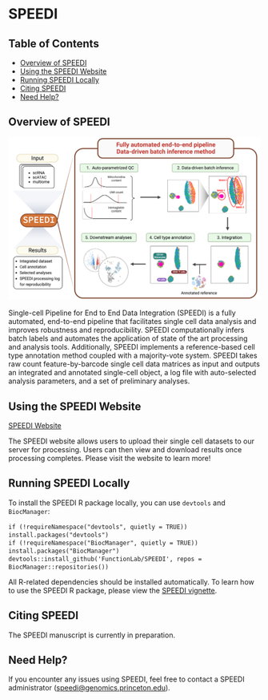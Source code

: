 # SPEEDI

## Table of Contents

- [Overview of SPEEDI](#overview-of-speedi)
- [Using the SPEEDI Website](#using-the-speedi-website)
- [Running SPEEDI Locally](#running-speedi-locally)
- [Citing SPEEDI](#citing-speedi)
- [Need Help?](#need-help)

## Overview of SPEEDI

![Overview of SPEEDI](https://github.com/FunctionLab/SPEEDI/blob/main/SPEEDI_overview.png?raw=true)

Single-cell Pipeline for End to End Data Integration (SPEEDI) is a fully automated, end-to-end pipeline that facilitates single cell data analysis and improves robustness and reproducibility. SPEEDI computationally infers batch labels and automates the application of state of the art processing and analysis tools. Additionally, SPEEDI implements a reference-based cell type annotation method coupled with a majority-vote system. SPEEDI takes raw count feature-by-barcode single cell data matrices as input and outputs an integrated and annotated single-cell object, a log file with auto-selected analysis parameters, and a set of preliminary analyses.

## Using the SPEEDI Website

[SPEEDI Website](https://speedi.princeton.edu/)

The SPEEDI website allows users to upload their single cell datasets to our server for processing. Users can then view and download results once processing completes. Please visit the website to learn more!

## Running SPEEDI Locally

To install the SPEEDI R package locally, you can use `devtools` and `BiocManager`:

```
if (!requireNamespace("devtools", quietly = TRUE)) install.packages("devtools")
if (!requireNamespace("BiocManager", quietly = TRUE)) install.packages("BiocManager")
devtools::install_github('FunctionLab/SPEEDI', repos = BiocManager::repositories())
```

All R-related dependencies should be installed automatically. To learn how to use the SPEEDI R package, please view the [SPEEDI vignette](https://speedi.princeton.edu/vignette).

## Citing SPEEDI

The SPEEDI manuscript is currently in preparation.

## Need Help?

If you encounter any issues using SPEEDI, feel free to contact a SPEEDI administrator (speedi@genomics.princeton.edu).
